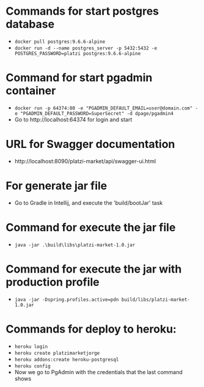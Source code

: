 # Commands for start postgres database
- `docker pull postgres:9.6.6-alpine`
- `docker run -d --name postgres_server -p 5432:5432 -e POSTGRES_PASSWORD=platzi postgres:9.6.6-alpine`

# Command for start pgadmin container
- `docker run -p 64374:80 -e "PGADMIN_DEFAULT_EMAIL=user@domain.com" -e "PGADMIN_DEFAULT_PASSWORD=SuperSecret" -d dpage/pgadmin4`
- Go to http://localhost:64374 for login and start

# URL for Swagger documentation
- http://localhost:8090/platzi-market/api/swagger-ui.html

# For generate jar file
- Go to Gradle in Intellij, and execute the 'build/bootJar' task

# Command for execute the jar file
- `java -jar .\build\libs\platzi-market-1.0.jar`

# Command for execute the jar with production profile
- `java -jar -Dspring.profiles.active=pdn build/libs/platzi-market-1.0.jar`

# Commands for deploy to heroku:
- `heroku login`
- `heroku create platzimarketjorge`
- `heroku addons:create heroku-postgresql`
- `heroku config`
- Now we go to PgAdmin with the credentials that the last command shows
